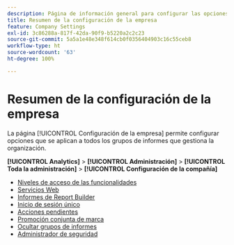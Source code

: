```yaml
---
description: Página de información general para configurar las opciones que se aplican a todos los grupos de informes administrados por su organización.
title: Resumen de la configuración de la empresa
feature: Company Settings
exl-id: 3c86288a-817f-42da-90f9-b5220a2c2c23
source-git-commit: 5a5a1e48e348f614cb0f0356404903c16c55ceb8
workflow-type: ht
source-wordcount: '63'
ht-degree: 100%

---
```


# Resumen de la configuración de la empresa

La página [!UICONTROL Configuración de la empresa] permite configurar opciones que se aplican a todos los grupos de informes que gestiona la organización.

**[!UICONTROL Analytics]** > **[!UICONTROL Administración]** > **[!UICONTROL Toda la administración]** > **[!UICONTROL Configuración de la compañía]**

+ [Niveles de acceso de las funcionalidades](feature-access-levels.md)
+ [Servicios Web](web-services-admin.md)
+ [Informes de Report Builder](report-builder-reports-admin.md)
+ [Inicio de sesión único](single-signon-admin.md)
+ [Acciones pendientes](pending-actions-admin.md)
+ [Promoción conjunta de marca](co-branding-admin.md)
+ [Ocultar grupos de informes](c-hide-report-suites.md)
+ [Administrador de seguridad](security-manager.md)
